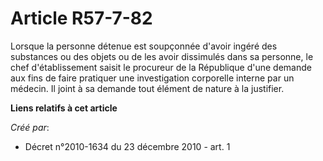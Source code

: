 # Article R57-7-82

Lorsque la personne détenue est soupçonnée d'avoir ingéré des substances ou des objets ou de les avoir dissimulés dans sa
personne, le chef d'établissement saisit le procureur de la République d'une demande aux fins de faire pratiquer une
investigation corporelle interne par un médecin. Il joint à sa demande tout élément de nature à la justifier.

**Liens relatifs à cet article**

_Créé par_:

  - Décret n°2010-1634 du 23 décembre 2010 - art. 1
